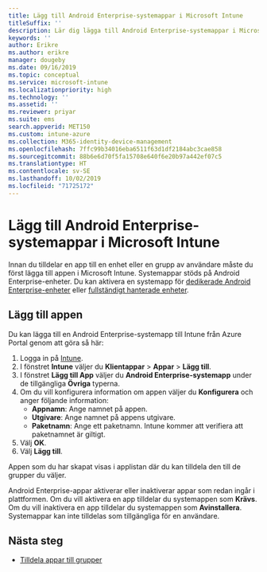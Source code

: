 ```yaml
---
title: Lägg till Android Enterprise-systemappar i Microsoft Intune
titleSuffix: ''
description: Lär dig lägga till Android Enterprise-systemappar i Microsoft Intune.
keywords: ''
author: Erikre
ms.author: erikre
manager: dougeby
ms.date: 09/16/2019
ms.topic: conceptual
ms.service: microsoft-intune
ms.localizationpriority: high
ms.technology: ''
ms.assetid: ''
ms.reviewer: priyar
ms.suite: ems
search.appverid: MET150
ms.custom: intune-azure
ms.collection: M365-identity-device-management
ms.openlocfilehash: 7ffc99b34016eba6511f63d1df2184abc3cae858
ms.sourcegitcommit: 88b6e6d70f5fa15708e640f6e20b97a442ef07c5
ms.translationtype: HT
ms.contentlocale: sv-SE
ms.lasthandoff: 10/02/2019
ms.locfileid: "71725172"
---
```

# <a name="add-android-enterprise-system-apps-to-microsoft-intune"></a>Lägg till Android Enterprise-systemappar i Microsoft Intune

Innan du tilldelar en app till en enhet eller en grupp av användare måste du först lägga till appen i Microsoft Intune. Systemappar stöds på Android Enterprise-enheter. Du kan aktivera en systemapp för [dedikerade Android Enterprise-enheter](../enrollment/android-kiosk-enroll.md) eller [fullständigt hanterade enheter](../enrollment/android-fully-managed-enroll.md).

## <a name="add-the-app"></a>Lägg till appen

Du kan lägga till en Android Enterprise-systemapp till Intune från Azure Portal genom att göra så här:

1. Logga in på [Intune](https://go.microsoft.com/fwlink/?linkid=2090973).
2. I fönstret **Intune** väljer du **Klientappar** > **Appar** > **Lägg till**.
3. I fönstret **Lägg till App** väljer du **Android Enterprise-systemapp** under de tillgängliga **Övriga** typerna.
4. Om du vill konfigurera information om appen väljer du **Konfigurera** och anger följande information:
    - **Appnamn**: Ange namnet på appen.
    - **Utgivare**: Ange namnet på appens utgivare.  
    - **Paketnamn**: Ange ett paketnamn. Intune kommer att verifiera att paketnamnet är giltigt.
5. Välj **OK**.
6. Välj **Lägg till**.

Appen som du har skapat visas i applistan där du kan tilldela den till de grupper du väljer. 

Android Enterprise-appar aktiverar eller inaktiverar appar som redan ingår i plattformen. Om du vill aktivera en app tilldelar du systemappen som **Krävs**. Om du vill inaktivera en app tilldelar du systemappen som **Avinstallera**. Systemappar kan inte tilldelas som tillgängliga för en användare.

## <a name="next-steps"></a>Nästa steg

- [Tilldela appar till grupper](apps-deploy.md)
